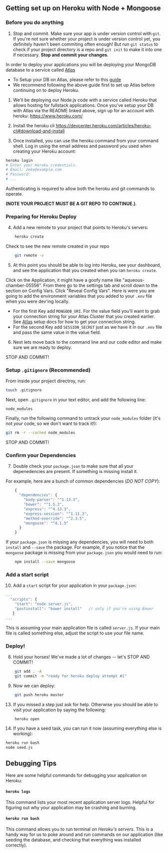 ## Getting set up on Heroku with Node + Mongoose

### Before you do anything
1) Stop and commit. Make sure your app is under version control with `git`.  If you're not sure whether your project is under version control yet, you definitely haven't been commiting often enough! But run `git status` to check if your project directory is a repo and `git init` to make it into one if necessary. __Stop and commit your changes.__

In order to deploy your applications you will be deploying your MongoDB database to a service called [Atlas](https://www.mongodb.com/cloud/atlas)
  - To Setup your DB on Atlas, please refer to this [guide](https://git.generalassemb.ly/la-seir-9-8/atlas-hosted-mongodb)
  - We recommend following the above guide first to set up Atlas before continuing on to deploy Heroku.

1) We'll be deploying our Node.js code with a service called Heroku that allows hosting for fullstack applications. Once you've setup your DB with Atlas via the README linked above, sign up for an account with heroku: https://www.heroku.com/

2) Install the heroku cli
https://devcenter.heroku.com/articles/heroku-cli#download-and-install

3) Once installed, you can use the heroku command from your command shell.
Log in using the email address and password you used when creating your Heroku account:

```bash
heroku login
# Enter your Heroku credentials.
# Email: zeke@example.com
# Password:
# ...
```

Authenticating is required to allow both the heroku and git commands to operate.

**(NOTE YOUR PROJECT MUST BE A GIT REPO TO CONTINUE.)**.

### Preparing for Heroku Deploy

4) Add a new remote to your project that points to Heroku's servers:

```bash
    heroku create
```
Check to see the new remote created in your repo
```bash
    git remote -v
```

5) At this point you should be able to log into Heroku, see your dashboard, and see the application that you created when you ran `heroku create`.

Click on the Application, it might have a goofy name like "aqueous-chamber-05556". From there go to the settings tab and scroll down to the section on Config Vars. Click "Reveal Config Vars". Here is were you are going to add the environment variables that you added to your `.env` file when you were dev'ing locally.

- For the first Key add `MONGODB_URI`. For the value field you'll want to grab your connection string for your Atlas Cluster that you created earlier. See [Atlas](https://www.mongodb.com/cloud/atlas) setup docs for how to get your connection string.
- For the second Key add `SESSION_SECRET` just as we have it in our `.env` file and pass the same value in the value field.

6) Next lets move back to the command line and our code editor and make sure we are ready to deploy.

STOP AND COMMIT!

### Setup `.gitignore` (Recommended)
From inside your project directroy, run:
```bash
touch .gitignore
```

Next, open `.gitignore` in your text editor, and add the following line:
```
node_modules
```

Finally, run the following command to untrack your `node_modules` folder (it's not *your* code, so we don't want to track it!):
```bash
git rm -r --cached node_modules
```

STOP AND COMMIT!

### Confirm your Dependencies

7) Double check your `package.json` to make sure that all your depenedencies are present. If something is missing install it.

For example, here are a bunch of common dependencies (*DO NOT COPY*):  
``` javascript
    {
      "dependencies": {
        "body-parser": "^1.13.3",
        "bower": "^1.5.2",
        "express": "^4.13.3",
        "express-session": "^1.11.3",
        "method-override": "^2.3.5",
        "mongoose": "^4.1.5"
      }
    }
```

If your `package.json` is missing any dependencies, you will need to both `install` and `--save` the package. For example, if you notice that the `mongoose` package is missing from your `package.json` you would need to run:

```bash
    npm install --save mongoose
```

### Add a start script
10) Add a `start` script for your application in your `package.json`:

```javascript
...
  "scripts": {
    "start": "node server.js",
    "postinstall": "bower install"   // only if you're using Bower
   }
...
```

This is assuming your main application file is called `server.js`. If your main file is called something else, adjust the script to use your file name.

### Deploy!

8) Hold your horses! We've made a lot of changes -- let's STOP AND COMMIT!
``` bash
    git add . -A
    git commit -m "ready for heroku deploy attempt #1"
```

9) Now we can deploy:
``` bash
    git push heroku master
```

13) If you missed a step just ask for help. Otherwise you should be able to visit your application by saying the following:

```bash
    heroku open
```

14) If you have a seed task, you can run it now (assuming everything else is working):

``` bash
heroku run bash
node seed.js
```

## Debugging Tips

Here are some helpful commands for debugging your application on Heroku:

#### `heroku logs`
This command lists your most recent application server logs. Helpful for figuring out why your application may be crashing and burning.

#### `heroku run bash`
This command allows you to run terminal _on Heroku's servers_. This is a handy way for us to poke around and run commands on our application (like seeding the database, and checking that everything was installed correctly).
